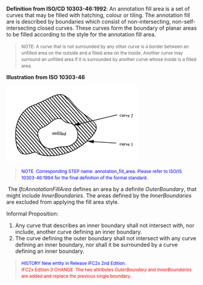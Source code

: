 ﻿**Definition from ISO/CD 10303-46:1992**: An annotation fill area is a set of curves that may be filled with hatching, colour or tiling. The annotation fill are is described by boundaries which consist of non-intersecting, non-self-intersecting closed curves. These curves form the boundary of planar areas to be filled according to the style for the annotation fill area.

> <small> </small><small>NOTE: A curve that is not surrounded by any
other curve is a border between an unfilled area on the outside and a
filled area on the inside. Another curve may surround an unfilled area
if it is surrounded by another curve whose inside is a filled area.</small>
> 


**Illustration from ISO 10303-46**

![annotation fill area](../../../../../../figures/ifcannotationfillarea.gif)
> <font color="#0000ff"><small>NOTE&nbsp;
Corresponding STEP name: annotation_fill_area. Please refer to ISO/IS
10303-46:1994 for the final definition of the formal
standard.&nbsp;</small> </font>

&nbsp;The _IfcAnnotationFillArea_ defines an area by a definite _OuterBoundary_, that might include _InnerBoundaries_. The areas defined by the _InnerBoundaries_ are excluded from applying the fill area style.

Informal Proposition:

1. Any curve that describes an inner boundary shall not intersect with, nor include, another curve defining an inner boundary.
2. The curve defining the outer boundary shall not intersect with any curve defining an inner boundary, nor shall it be surrounded by a curve defining an inner boundary.

> <small><font color="#0000ff">HISTORY
New entity in Release IFC2x 2nd Edition.</font><br>
  <font color="#ff0000">IFC2x Edition 3 CHANGE
&nbsp;The two attributes <i>OuterBoundary</i> and <i>InnerBoundaries</i>
are added and replace the previous single boundary.</font></small>
